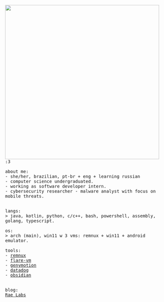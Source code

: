 <p float="left">
 <img src="https://github.com/xssrae/xssrae/blob/main/side_imgs/img1.png" width="500" align="left">
  <p float="left">
    <samp>
      :3 
      <br>
      <br>
      about me:<br>
             - she/her, brazilian, pt-br + eng + learning russian<br>
             - computer science undergraduated.<br>
             - working as software developer intern.<br>
             - cybersecurity researcher - malware analyst with focus on mobile threats.<br>
      <br>
      <br>
      langs:<br>
          > java, kotlin, python, c/c++, bash, powershell, assembly, golang, typescript.
      <br>
      <br>
      os:<br>
        > arch (main), win11 w 3 vms: remnux + win11 + android emulator.
      <br>
      <br>
      tools:<br>
          - <a href="https://remnux.org/">remnux</a><br>
          - <a href="https://github.com/mandiant/flare-vm">flare-vm</a><br>
          - <a href="https://www.genymotion.com/">genymotion</a><br>
          - <a href="https://www.datadoghq.com/">datadog</a><br>
          - <a href="https://obsidian.md/">obsidian</a><br> 
     <br>
     <br>
      blog:<br>
         <a href="https://raeversing.hashnode.dev/">Rae Labs</a>
      <b>
    </samp>
  </p>
</p>
